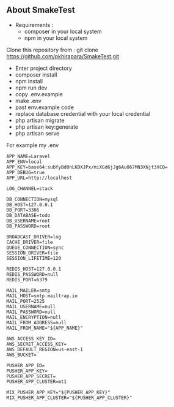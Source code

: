 ## About SmakeTest
- Requirements : 
  - composer in your local system
  - npm in your local system

Clone this repository from : git clone https://github.com/pkhirapara/SmakeTest.git

-   Enter project directory
-   composer install
-   npm install
-   npm run dev
-   copy .env.example
-   make .env
-   past env.example code
-   replace database credential with your local credential
-   php artisan migrate
-   php artisan key:generate
-   php artisan serve

For example my .env

```
APP_NAME=Laravel
APP_ENV=local
APP_KEY=base64:subYyBd0nLKDXJPx/miXGd6jJg6AuO67MN3XNjt3XCQ=
APP_DEBUG=true
APP_URL=http://localhost

LOG_CHANNEL=stack

DB_CONNECTION=mysql
DB_HOST=127.0.0.1
DB_PORT=3306
DB_DATABASE=todo
DB_USERNAME=root
DB_PASSWORD=root

BROADCAST_DRIVER=log
CACHE_DRIVER=file
QUEUE_CONNECTION=sync
SESSION_DRIVER=file
SESSION_LIFETIME=120

REDIS_HOST=127.0.0.1
REDIS_PASSWORD=null
REDIS_PORT=6379

MAIL_MAILER=smtp
MAIL_HOST=smtp.mailtrap.io
MAIL_PORT=2525
MAIL_USERNAME=null
MAIL_PASSWORD=null
MAIL_ENCRYPTION=null
MAIL_FROM_ADDRESS=null
MAIL_FROM_NAME="${APP_NAME}"

AWS_ACCESS_KEY_ID=
AWS_SECRET_ACCESS_KEY=
AWS_DEFAULT_REGION=us-east-1
AWS_BUCKET=

PUSHER_APP_ID=
PUSHER_APP_KEY=
PUSHER_APP_SECRET=
PUSHER_APP_CLUSTER=mt1

MIX_PUSHER_APP_KEY="${PUSHER_APP_KEY}"
MIX_PUSHER_APP_CLUSTER="${PUSHER_APP_CLUSTER}"
```
